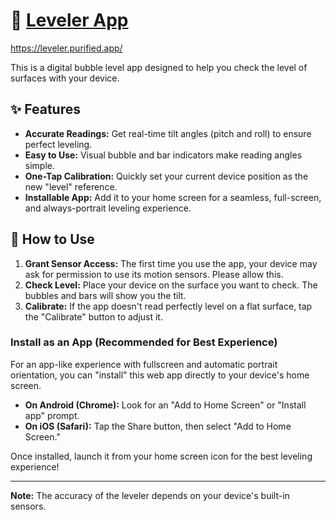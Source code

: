 # 📐 [Leveler App](https://leveler.purified.app/)

https://leveler.purified.app/

This is a digital bubble level app designed to help you check the level of surfaces with your device.

## ✨ Features

*   **Accurate Readings:** Get real-time tilt angles (pitch and roll) to ensure perfect leveling.
*   **Easy to Use:** Visual bubble and bar indicators make reading angles simple.
*   **One-Tap Calibration:** Quickly set your current device position as the new "level" reference.
*   **Installable App:** Add it to your home screen for a seamless, full-screen, and always-portrait leveling experience.

## 🚀 How to Use

1.  **Grant Sensor Access:** The first time you use the app, your device may ask for permission to use its motion sensors. Please allow this.
2.  **Check Level:** Place your device on the surface you want to check. The bubbles and bars will show you the tilt.
3.  **Calibrate:** If the app doesn't read perfectly level on a flat surface, tap the "Calibrate" button to adjust it.

### Install as an App (Recommended for Best Experience)

For an app-like experience with fullscreen and automatic portrait orientation, you can "install" this web app directly to your device's home screen.

*   **On Android (Chrome):** Look for an "Add to Home Screen" or "Install app" prompt.
*   **On iOS (Safari):** Tap the Share button, then select "Add to Home Screen."

Once installed, launch it from your home screen icon for the best leveling experience!

---
**Note:** The accuracy of the leveler depends on your device's built-in sensors.